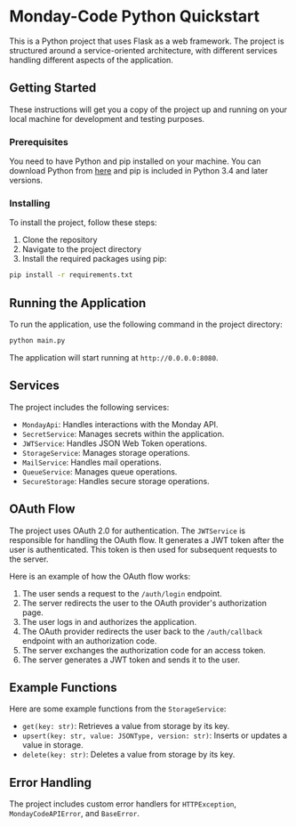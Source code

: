 # Monday-Code Python Quickstart

This is a Python project that uses Flask as a web framework. The project is structured around a service-oriented
architecture, with different services handling different aspects of the application.

## Getting Started

These instructions will get you a copy of the project up and running on your local machine for development and testing
purposes.

### Prerequisites

You need to have Python and pip installed on your machine. You can download Python
from [here](https://www.python.org/downloads/) and pip is included in Python 3.4 and later versions.

### Installing

To install the project, follow these steps:

1. Clone the repository
2. Navigate to the project directory
3. Install the required packages using pip:

```bash
pip install -r requirements.txt
```

## Running the Application

To run the application, use the following command in the project directory:

```bash
python main.py
```

The application will start running at `http://0.0.0.0:8080`.

## Services

The project includes the following services:

- `MondayApi`: Handles interactions with the Monday API.
- `SecretService`: Manages secrets within the application.
- `JWTService`: Handles JSON Web Token operations.
- `StorageService`: Manages storage operations.
- `MailService`: Handles mail operations.
- `QueueService`: Manages queue operations.
- `SecureStorage`: Handles secure storage operations.

## OAuth Flow

The project uses OAuth 2.0 for authentication. The `JWTService` is responsible for handling the OAuth flow. It generates
a JWT token after the user is authenticated. This token is then used for subsequent requests to the server.

Here is an example of how the OAuth flow works:

1. The user sends a request to the `/auth/login` endpoint.
2. The server redirects the user to the OAuth provider's authorization page.
3. The user logs in and authorizes the application.
4. The OAuth provider redirects the user back to the `/auth/callback` endpoint with an authorization code.
5. The server exchanges the authorization code for an access token.
6. The server generates a JWT token and sends it to the user.

## Example Functions

Here are some example functions from the `StorageService`:

- `get(key: str)`: Retrieves a value from storage by its key.
- `upsert(key: str, value: JSONType, version: str)`: Inserts or updates a value in storage.
- `delete(key: str)`: Deletes a value from storage by its key.

## Error Handling

The project includes custom error handlers for `HTTPException`, `MondayCodeAPIError`, and `BaseError`.
